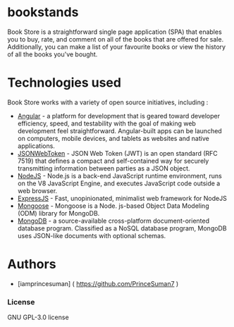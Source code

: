 # bookstands

Book Store is a straightforward single page application (SPA) that enables you to buy, rate, and comment on all of the books that are offered for sale. Additionally, you can make a list of your favourite books or view the history of all the books you've bought.

# Technologies used

Book Store works with a variety of open source initiatives, including : 
* [Angular](https://angular.io) - a platform for development that is geared toward developer efficiency, speed, and testability with the goal of making web development feel straightforward. Angular-built apps can be launched on computers, mobile devices, and tablets as websites and native applications.
* [JSONWebToken](https://jwt.io) - JSON Web Token (JWT) is an open standard (RFC 7519) that defines a compact and self-contained way for securely transmitting information between parties as a JSON object.
* [NodeJS](https://nodejs.org/en/) - Node.js is a back-end JavaScript runtime environment, runs on the V8 JavaScript Engine, and executes JavaScript code outside a web browser.
* [ExpressJS](https://expressjs.com) - Fast, unopinionated, minimalist web framework for NodeJS
* [Mongoose](http://mongoosejs.com/index.html) - Mongoose is a Node. js-based Object Data Modeling (ODM) library for MongoDB.
* [MongoDB](https://www.mongodb.com) -  a source-available cross-platform document-oriented database program. Classified as a NoSQL database program, MongoDB uses JSON-like documents with optional schemas.

# Authors

* [iamprincesuman] ( https://github.com/PrinceSuman7 )

### License

GNU GPL-3.0 license
